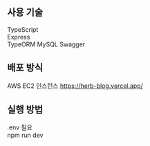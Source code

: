 ## 사용 기술 ##
TypeScript  
Express  
TypeORM
MySQL
Swagger

## 배포 방식 ##
AWS EC2 인스턴스
https://herb-blog.vercel.app/

## 실행 방법 ##
.env 필요  
npm run dev
